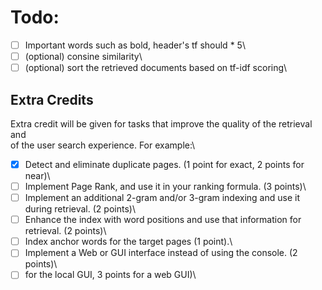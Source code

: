 
# Todo:

- [ ] Important words such as bold, header's tf should * 5\
- [ ] (optional) consine similarity\
- [ ] (optional) sort the retrieved documents based on tf-idf scoring\

## Extra Credits
Extra credit will be given for tasks that improve the quality of the retrieval and\
of the user search experience. For example:\
- [x] Detect and eliminate duplicate pages. (1 point for exact, 2 points for near)\
- [ ] Implement Page Rank, and use it in your ranking formula. (3 points)\
- [ ] Implement an additional 2-gram and/or 3-gram indexing and use it during retrieval. (2 points)\
- [ ] Enhance the index with word positions and use that information for retrieval. (2 points)\
- [ ] Index anchor words for the target pages (1 point).\
- [ ] Implement a Web or GUI interface instead of using the console. (2 points)\
- [ ] for the local GUI, 3 points for a web GUI)\
